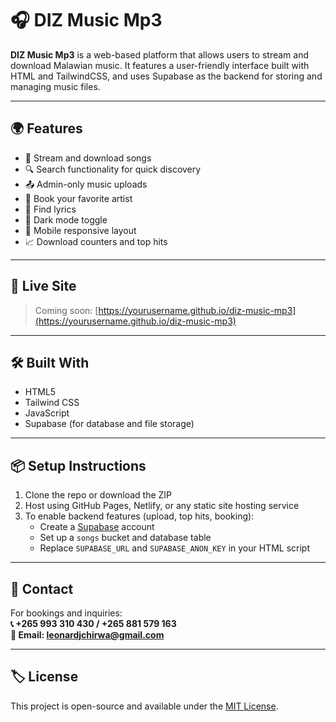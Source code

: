 # 🎧 DIZ Music Mp3

**DIZ Music Mp3** is a web-based platform that allows users to stream and download Malawian music. It features a user-friendly interface built with HTML and TailwindCSS, and uses Supabase as the backend for storing and managing music files.

---

## 🌍 Features

- 🎵 Stream and download songs
- 🔍 Search functionality for quick discovery
- 📤 Admin-only music uploads
- 🎤 Book your favorite artist
- 📝 Find lyrics
- 🌙 Dark mode toggle
- 📱 Mobile responsive layout
- 📈 Download counters and top hits

---

## 🚀 Live Site

> Coming soon: [https://yourusername.github.io/diz-music-mp3](https://yourusername.github.io/diz-music-mp3)

---

## 🛠️ Built With

- HTML5
- Tailwind CSS
- JavaScript
- Supabase (for database and file storage)

---

## 📦 Setup Instructions

1. Clone the repo or download the ZIP
2. Host using GitHub Pages, Netlify, or any static site hosting service
3. To enable backend features (upload, top hits, booking):
   - Create a [Supabase](https://supabase.com) account
   - Set up a `songs` bucket and database table
   - Replace `SUPABASE_URL` and `SUPABASE_ANON_KEY` in your HTML script

---

## 📧 Contact

For bookings and inquiries:  
**📞 +265 993 310 430 / +265 881 579 163**  
**📧 Email: leonardjchirwa@gmail.com**

---

## 🏷️ License

This project is open-source and available under the [MIT License](LICENSE).
